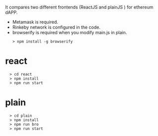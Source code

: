 It compares two different frontends (ReactJS and plainJS ) for ethereum dAPP.

* Metamask is required.
* Rinkeby network is configured in the code.
* browserify is required when you modify main.js in plain.
  ```
  > npm install -g browserify
  ```

# react
```
  > cd react
  > npm install
  > npm run start
```

# plain
```
  > cd plain
  > npm install
  > npm run bro
  > npm run start
```
